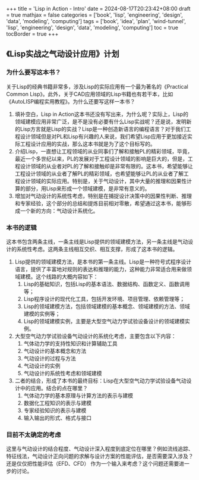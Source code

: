 +++
title = 'Lisp in Action - Intro'
date = 2024-08-17T20:23:42+08:00
draft = true
mathjax = false
categories = ['book', 'lisp', 'engineering', 'design', 'data', 'modeling', 'computing']
tags = ['book', 'idea', 'plan', 'wind-tunnel', 'lisp', 'engineering', 'design', 'data', 'modeling', 'computing']
toc = true
tocBorder = true
+++


## 《Lisp实战之气动设计应用》计划

### 为什么要写这本书？

关于Lisp的经典书籍非常多，涉及Lisp的实际应用有一个最为著名的《Practical Common Lisp》。此外，关于CAD应用领域的Lisp书籍也有若干本，比如《AutoLISP编程实用教程》。为什么还要写这样一本书？

1. 填补空白，Lisp in Action这本书还没有写出来，为什么呢？实际上，Lisp的领域建模应用非常广泛，是不是没有必要有什么Lisp实战呢？还是说，发明新的Lisp方言就是Lisp的实战？Lisp是一种创造新语言的编程语言？对于我们工程设计领域但是对PL和Lisp有兴趣的人来说，我们希望Lisp应用于更加接近实际工程设计应用的实战，那么这本书就是为了这个目标写的。
2. 介绍Lisp，一直想让工程领域的从业同事们了解和接触PL的精彩领域，毕竟，最近一个多世纪以来，PL的发展对于工程设计领域的影响是巨大的，但是，工程设计领域的从业者对PL的了解和接触却是非常有限的。这本书，希望能够让工程设计领域的从业者了解PL的精彩领域，也希望能够让PL的从业者了解工程设计领域的实际应用。特别是，关于气动设计，其中大量的推理和因果性计算的部分，用Lisp来形成一个领域建模，是非常有意义的。
3. 增加对气动设计的系统性考虑，特别是在捕捉设计决策中的因果性判断、推理和专家经验，这个部分的总结和提炼目前相对零散，希望通过这本书，能够形成一个新的方向：气动设计系统化。

### 本书的逻辑

这本书包含两条主线，一条主线是Lisp提供的领域建模方法，另一条主线是气动设计的系统性考虑。这两条主线相互交织、相互支撑，形成了这本书的逻辑。

1. Lisp提供的领域建模方法，是本书的第一条主线。Lisp是一种符号式程序设计语言，提供了丰富地对规则的表达和推理的能力，这种能力非常适合用来做领域建模。这个线路的大概内容如下：
   1. Lisp的基础知识，包括Lisp的基本语法、数据结构、函数定义、函数调用等；
   2. Lisp程序设计的现代化工具，包括开发环境、项目管理、依赖管理等；
   3. Lisp的领域建模方法，包括领域建模的基本概念、领域建模的方法、领域建模的实例等；
   4. Lisp的领域建模实例，主要是大型空气动力学试验设备设计的领域建模实例。
2. 大型空气动力学试验设备气动设计的系统化考虑，主要包含以下内容：
   1. 气体动力学的支持性知识和计算辅助工具
   2. 气动设计的基本概念和方法
   3. 气动设计的过程与方法
   4. 气动设计的实例
   5. 气动设计的系统性考虑和领域建模
3. 二者的结合，形成了本书的最终目标：Lisp在大型空气动力学试验设备气动设计中的应用。结合的点在哪里？
   1. 气体动力学的基本原理与计算方法的表示与建模
   2. 数据化工程知识的表示与建模
   3. 专家经验知识的表示与建模
   4. 输入输出的形式、格式与接口

### 目前不太确定的考虑

这里与气动设计的结合程度、气动设计深入程度到底定位在哪里？例如流线追踪、特征线法，气动设计正向问题的求解与设计方案的性能评估，是否需要深入涉及？还是仅仅把性能评估（EFD、CFD） 作为一个输入来考虑？这个问题还需要进一步的讨论。